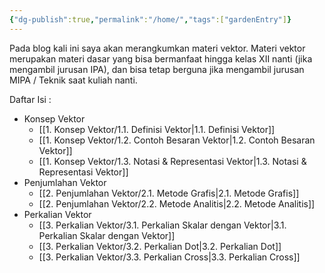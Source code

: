 ```yaml
---
{"dg-publish":true,"permalink":"/home/","tags":["gardenEntry"]}
---
```



Pada blog kali ini saya akan merangkumkan materi vektor. Materi vektor merupakan materi dasar yang bisa bermanfaat hingga kelas XII nanti (jika mengambil jurusan IPA), dan bisa tetap berguna jika mengambil jurusan MIPA / Teknik saat kuliah nanti.

Daftar Isi :
- Konsep Vektor
	- [[1. Konsep Vektor/1.1. Definisi Vektor\|1.1. Definisi Vektor]]
	- [[1. Konsep Vektor/1.2. Contoh Besaran Vektor\|1.2. Contoh Besaran Vektor]]
	- [[1. Konsep Vektor/1.3. Notasi & Representasi Vektor\|1.3. Notasi & Representasi Vektor]]
- Penjumlahan Vektor
	- [[2. Penjumlahan Vektor/2.1. Metode Grafis\|2.1. Metode Grafis]]
	- [[2. Penjumlahan Vektor/2.2. Metode Analitis\|2.2. Metode Analitis]]
- Perkalian Vektor
	- [[3. Perkalian Vektor/3.1. Perkalian Skalar dengan Vektor\|3.1. Perkalian Skalar dengan Vektor]]
	- [[3. Perkalian Vektor/3.2. Perkalian Dot\|3.2. Perkalian Dot]]
	- [[3. Perkalian Vektor/3.3. Perkalian Cross\|3.3. Perkalian Cross]]

